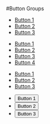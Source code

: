 #Button Groups

<ul class="button-group">
    <li><a href="#" class="small button">Button 1</a></li>
    <li><a href="#" class="small button">Button 2</a></li>
    <li><a href="#" class="small button">Button 3</a></li>
</ul>
<ul class="button-group radius">
    <li><a href="#" class="button secondary">Button 1</a></li>
    <li><a href="#" class="button secondary">Button 2</a></li>
    <li><a href="#" class="button secondary">Button 3</a></li>
    <li><a href="#" class="button secondary">Button 4</a></li>
</ul>
<ul class="button-group round even-3">
    <li><a href="#" class="button alert">Button 1</a></li>
    <li><a href="#" class="button alert">Button 2</a></li>
    <li><a href="#" class="button alert">Button 3</a></li>
</ul>
<ul class="button-group round even-3">
    <li><input type="submit" class="button success" value="Button 1"></li>
    <li><input type="submit" class="button success" value="Button 2"></li>
    <li><input type="submit" class="button success" value="Button 3"></li>
</ul>
